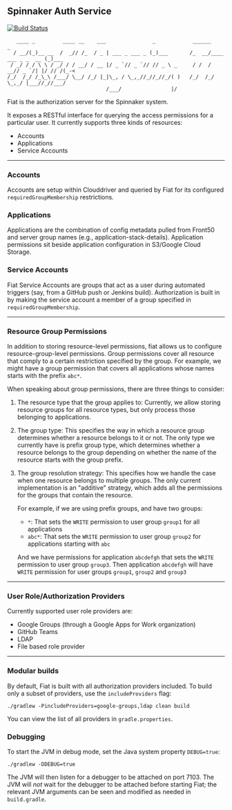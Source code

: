 Spinnaker Auth Service
----------------------

[![Build Status](https://api.travis-ci.org/spinnaker/fiat.svg?branch=master)](https://travis-ci.org/spinnaker/fiat)

```
   ____ _         ____ __    ___               _            ______                  _
  / __/(_)__ __  /  _// /_  / _ | ___ _ ___ _ (_)___       /_  __/____ ___ _ _  __ (_)___
 / _/ / / \ \ / _/ / / __/ / __ |/ _ `// _ `// // _ \ _     / /  / __// _ `/| |/ // /(_-<
/_/  /_/ /_\_\ /___/ \__/ /_/ |_|\_, / \_,_//_//_//_/( )   /_/  /_/   \_,_/ |___//_//___/
                                /___/                |/
```

Fiat is the authorization server for the Spinnaker system.

It exposes a RESTful interface for querying the access permissions for a particular user. It currently supports three kinds of resources:
* Accounts
* Applications
* Service Accounts

---

### Accounts
Accounts are setup within Clouddriver and queried by Fiat for its configured `requiredGroupMembership` restrictions.

### Applications
Applications are the combination of config metadata pulled from Front50 and server group names (e.g., application-stack-details). Application permissions sit beside application configuration in S3/Google Cloud Storage.

### Service Accounts
Fiat Service Accounts are groups that act as a user during automated triggers (say, from a GitHub push or Jenkins build). Authorization is built in by making the service account a member of a group specified in `requiredGroupMembership`.

---

### Resource Group Permissions
In addition to storing resource-level permissions, fiat allows us to configure resource-group-level permissions. Group permissions cover all resource that comply to a certain restriction specified by the group. For example, we might have a group permission that covers all applications whose names starts with the prefix `abc*`.

When speaking about group permissions, there are three things to consider:
1. The resource type that the group applies to: Currently, we allow storing resource groups for all resource types, but only process those belonging to applications.
2. The group type: This specifies the way in which a resource group determines whether a resource belongs to it or not. The only type we currently have is prefix group type, which determines whether a resource belongs to the group depending on whether the name of the resource starts with the group prefix.
3. The group resolution strategy: This specifies how we handle the case when one resource belongs to multiple groups. The only current implementation is an "additive" strategy, which adds all the permissions for the groups that contain the resource.
    
    For example, if we are using prefix groups, and have two groups:
    - `*`: That sets the `WRITE` permission to user group `group1` for all applications
    - `abc*`: That sets the `WRITE` permission to user group `group2` for applications starting with `abc`
    
    And we have permissions for application `abcdefgh` that sets the `WRITE` permission to user group `group3`. Then application `abcdefgh` will have `WRITE` permission for user groups `group1`, `group2` and `group3`

---

### User Role/Authorization Providers
Currently supported user role providers are:
* Google Groups (through a Google Apps for Work organization)
* GitHub Teams
* LDAP
* File based role provider

---

### Modular builds
By default, Fiat is built with all authorization providers included. To build only a subset of
providers, use the `includeProviders` flag:
 ```
./gradlew -PincludeProviders=google-groups,ldap clean build
```
 You can view the list of all providers in `gradle.properties`.

### Debugging

To start the JVM in debug mode, set the Java system property `DEBUG=true`:
```
./gradlew -DDEBUG=true
```

The JVM will then listen for a debugger to be attached on port 7103.  The JVM will _not_ wait for the debugger
to be attached before starting Fiat; the relevant JVM arguments can be seen and modified as needed in `build.gradle`.
